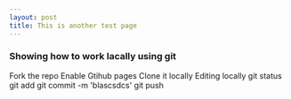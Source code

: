 ```yaml
---
layout: post
title: This is another test page
---
```


### Showing how to work lacally using git
Fork the repo
Enable Gtihub pages
Clone it locally
Editing locally
git status
git add
git commit -m 'blascsdcs'
git push

